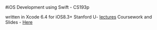 #iOS Development using Swift - CS193p

written in Xcode 6.4 for iOS8.3+
Stanford U- [lectures](https://itunes.apple.com/us/course/developing-ios-8-apps-swift/id961180099)
Coursework and Slides - [Here](https://drive.google.com/open?id=0ByQMLcOhOr0yfnNoREdZRXhqWEdoWFVfWlp1ZkR3X29pOHF3RFBuTnlUMzNuU3pRMjZob1E)